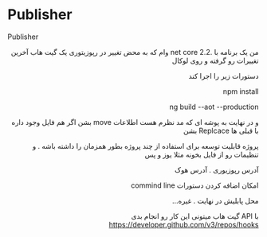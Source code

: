 # Publisher
Publisher


<div dir=rtl>
  من یک برنامه با .net core 2.2   
  وام که به محض تغییر در رپوزیتوری یک گیت هاب آخرین تغییرات رو گرفته و روی لوکال

دستورات زیر را اجرا کند

npm install

ng build --aot --production

و در نهایت به پوشه ای که مد نظرم هست اطلاعات move بشن اگر هم فایل وجود داره با قبلی ها Replcace 
بشن

پروژه قابلیت توسعه  برای استفاده از چند پروژه بطور همزمان را داشته باشه . و تنظیمات رو از فایل بخونه
مثلا یوز و پس 

آدرس رپوزیوری . آدرس هوک

امکان اضافه کردن دستورات commind line

محل پابلیش در نهایت
. غیره...


با API گیت هاب میتونی این کار رو انجام بدی
https://developer.github.com/v3/repos/hooks
  </div>

